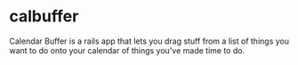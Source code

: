 calbuffer
=========

Calendar Buffer is a rails app that lets you drag stuff from a list of things you want to do onto your calendar of things you've made time to do.
